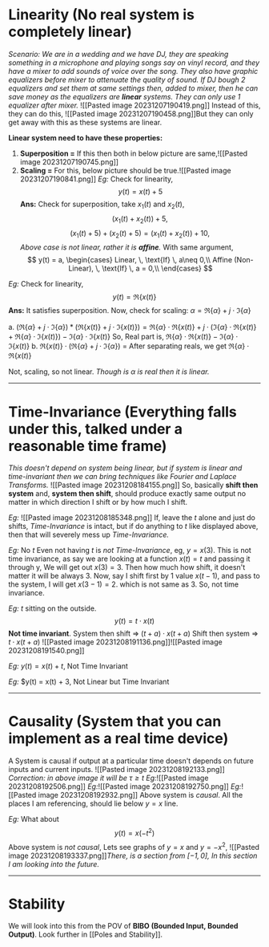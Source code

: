 # Linearity (No real system is completely linear)
*Scenario: We are in a wedding and we have DJ, they are speaking something in a microphone and playing songs say on vinyl record, and they have a mixer to add sounds of voice over the song. They also have graphic equalizers before mixer to attenuate the quality of sound. If DJ bough 2 equalizers and set them at same settings then, added to mixer, then he can save money as the equalizers are **linear** systems. They can only use 1 equalizer after mixer.*
![[Pasted image 20231207190419.png]]
Instead of this, they can do this,
![[Pasted image 20231207190458.png]]But they can only get away with this as these systems are linear.

**Linear system need to have these properties:**
1. **Superposition =** If this then both in below picture are same,![[Pasted image 20231207190745.png]]
2. **Scaling =** For this, below picture should be true.![[Pasted image 20231207190841.png]]
*Eg:* Check for linearity, $$y(t) = x(t) + 5$$**Ans:** Check for superposition, take $x_1(t)$ and $x_2(t)$,$$(x_1(t) + x_2(t)) + 5,\, \tag{if we add signal first, then pass to system}$$
$$(x_1(t) + 5) + (x_2(t) + 5) = (x_1(t) + x_2(t)) + 10, \, \tag{this is not linear}$$
*Above case is not linear, rather it is **affine**.*
With same argument,
$$
y(t) = a,
\begin{cases}
Linear, \, \text{If} \, a\neq 0,\\
Affine (Non-Linear), \, \text{If} \, a = 0,\\
\end{cases}
$$

*Eg:* Check for linearity,$$y(t) = \Re\{x(t)\}$$
**Ans:** It satisfies superposition.
Now, check for scaling:
$\alpha = \Re\{\alpha\} + j \cdot \Im\{\alpha\}$

a.  $(\Re\{\alpha\} + j \cdot \Im\{\alpha\}) * (\Re\{x(t)\} + j \cdot \Im\{x(t)\}) = \Re\{\alpha\} \cdot \Re\{x(t)\} + j \cdot (\Im\{\alpha\} \cdot \Re\{x(t)\} + \Re\{\alpha\} \cdot \Im\{x(t)\}) - \Im\{\alpha\} \cdot \Im\{x(t)\}$ So, Real part is, $\Re\{\alpha\} \cdot \Re\{x(t)\} - \Im\{\alpha\} \cdot \Im\{x(t)\}$
b. $\Re\{x(t)\} \cdot (\Re\{\alpha\} + j \cdot \Im\{\alpha\})$ = After separating reals, we get $\Re\{\alpha\} \cdot \Re\{x(t)\}$

Not, scaling, so not linear. *Though is $\alpha$ is real then it is linear.*
***

# Time-Invariance (Everything falls under this, talked under a reasonable time frame)
*This doesn't depend on system being linear, but if system is linear and time-invariant then we can bring techniques like Fourier and Laplace Transforms.*
![[Pasted image 20231208184155.png]]
So, basically **shift then system** and, **system then shift**, should produce exactly same output no matter in which direction I shift or by how much I shift.

*Eg:*
![[Pasted image 20231208185348.png]]
If, leave the $t$ alone and just do shifts, *Time-Invariance* is intact, but if do anything to $t$ like displayed above, then that will severely mess up *Time-Invariance.*

*Eg:* No $t$
Even not having $t$ is *not Time-Invariance*, eg, $y = x(3).$ This is not time invariance, as say we are looking at a function $x(t) = t$ and passing it through y, We will get out $x(3) = 3.$ Then how much how shift, it doesn't matter it will be always 3.
Now, say I shift first by 1 value $x(t-1)$, and pass to the system, I will get $x(3-1) = 2$. which is not same as 3. So, not time invariance.

*Eg:* $t$ sitting on the outside.
$$y(t) = t \cdot x(t)$$
**Not time invariant**.
System then shift => $(t+a) \cdot x(t+a)$
Shift then system => $t \cdot x(t+a)$
![[Pasted image 20231208191136.png]]![[Pasted image 20231208191540.png]]

*Eg:* $y(t)= x(t) + t$, Not Time Invariant

*Eg:* $y(t) = x(t) + 3, Not Linear but Time Invariant
***
# Causality (System that you can implement as a real time device)
A System is causal if output at a particular time doesn't depends on future inputs and current inputs.
![[Pasted image 20231208192133.png]]
*Correction: in above image it will be $\tau \geq t$*
*Eg:*![[Pasted image 20231208192506.png]]
*Eg:*![[Pasted image 20231208192750.png]]
*Eg:*![[Pasted image 20231208192932.png]]
Above system is *causal*.
All the places I am referencing, should lie below $y=x$ line.

*Eg:* What about $$y(t) = x(-t^2)$$Above system is *not causal*, Lets see graphs of $y=x$ and $y=-x^2$,
![[Pasted image 20231208193337.png]]*There, is a section from $[-1,0]$, In this section I am looking into the future.*
***
# Stability
We will look into this from the POV of **BIBO (Bounded Input, Bounded Output)**.
Look further in [[Poles and Stability]].